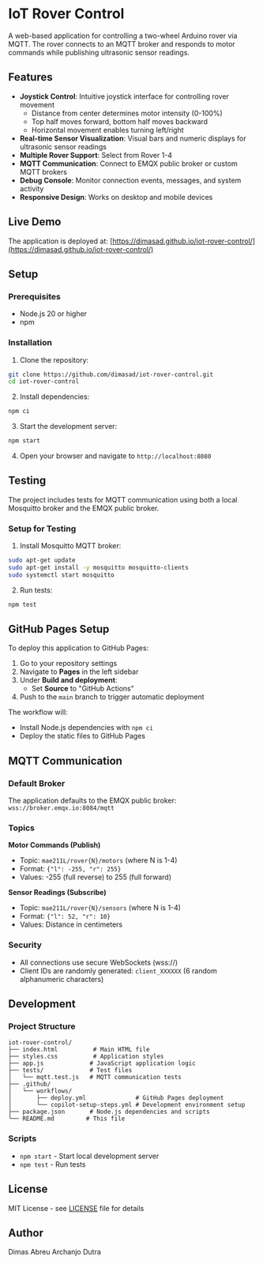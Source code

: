 # IoT Rover Control

A web-based application for controlling a two-wheel Arduino rover via MQTT. The rover connects to an MQTT broker and responds to motor commands while publishing ultrasonic sensor readings.

## Features

- **Joystick Control**: Intuitive joystick interface for controlling rover movement
  - Distance from center determines motor intensity (0-100%)
  - Top half moves forward, bottom half moves backward
  - Horizontal movement enables turning left/right
- **Real-time Sensor Visualization**: Visual bars and numeric displays for ultrasonic sensor readings
- **Multiple Rover Support**: Select from Rover 1-4
- **MQTT Communication**: Connect to EMQX public broker or custom MQTT brokers
- **Debug Console**: Monitor connection events, messages, and system activity
- **Responsive Design**: Works on desktop and mobile devices

## Live Demo

The application is deployed at: [https://dimasad.github.io/iot-rover-control/](https://dimasad.github.io/iot-rover-control/)

## Setup

### Prerequisites

- Node.js 20 or higher
- npm

### Installation

1. Clone the repository:
```bash
git clone https://github.com/dimasad/iot-rover-control.git
cd iot-rover-control
```

2. Install dependencies:
```bash
npm ci
```

3. Start the development server:
```bash
npm start
```

4. Open your browser and navigate to `http://localhost:8080`

## Testing

The project includes tests for MQTT communication using both a local Mosquitto broker and the EMQX public broker.

### Setup for Testing

1. Install Mosquitto MQTT broker:
```bash
sudo apt-get update
sudo apt-get install -y mosquitto mosquitto-clients
sudo systemctl start mosquitto
```

2. Run tests:
```bash
npm test
```

## GitHub Pages Setup

To deploy this application to GitHub Pages:

1. Go to your repository settings
2. Navigate to **Pages** in the left sidebar
3. Under **Build and deployment**:
   - Set **Source** to "GitHub Actions"
4. Push to the `main` branch to trigger automatic deployment

The workflow will:
- Install Node.js dependencies with `npm ci`
- Deploy the static files to GitHub Pages

## MQTT Communication

### Default Broker

The application defaults to the EMQX public broker: `wss://broker.emqx.io:8084/mqtt`

### Topics

**Motor Commands (Publish)**
- Topic: `mae211L/rover{N}/motors` (where N is 1-4)
- Format: `{"l": -255, "r": 255}`
- Values: -255 (full reverse) to 255 (full forward)

**Sensor Readings (Subscribe)**
- Topic: `mae211L/rover{N}/sensors` (where N is 1-4)
- Format: `{"l": 52, "r": 10}`
- Values: Distance in centimeters

### Security

- All connections use secure WebSockets (wss://)
- Client IDs are randomly generated: `client_XXXXXX` (6 random alphanumeric characters)

## Development

### Project Structure

```
iot-rover-control/
├── index.html          # Main HTML file
├── styles.css          # Application styles
├── app.js             # JavaScript application logic
├── tests/             # Test files
│   └── mqtt.test.js   # MQTT communication tests
├── .github/
│   └── workflows/
│       ├── deploy.yml              # GitHub Pages deployment
│       └── copilot-setup-steps.yml # Development environment setup
├── package.json       # Node.js dependencies and scripts
└── README.md         # This file
```

### Scripts

- `npm start` - Start local development server
- `npm test` - Run tests

## License

MIT License - see [LICENSE](LICENSE) file for details

## Author

Dimas Abreu Archanjo Dutra